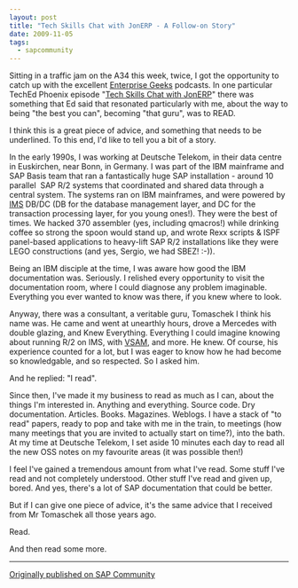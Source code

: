 ```yaml
---
layout: post
title: "Tech Skills Chat with JonERP - A Follow-on Story"
date: 2009-11-05
tags:
  - sapcommunity
---
```

Sitting in a traffic jam on the A34 this week, twice, I got the
opportunity to catch up with the excellent [Enterprise
Geeks](http://enterprisegeeks.com/) podcasts. In one particular TechEd
Phoenix episode "[Tech Skills Chat with
JonERP](http://enterprisegeeks.com/blog/2009/10/22/egeeks-podcast-jonerp-tech-skills-chat/)"
there was something that Ed said that resonated particularly with me,
about the way to being "the best you can", becoming "that guru", was
to READ.

I think this is a great piece of advice, and something that needs to be
underlined. To this end, I'd like to tell you a bit of a story.

In the early 1990s, I was working at Deutsche Telekom, in their data
centre in Euskirchen, near Bonn, in Germany. I was part of the IBM
mainframe and SAP Basis team that ran a fantastically huge SAP
installation - around 10 parallel  SAP R/2 systems that coordinated and
shared data through a central system. The systems ran on IBM mainframes,
and were powered by
[IMS](http://en.wikipedia.org/wiki/IBM_Information_Management_System)
DB/DC (DB for the database management layer, and DC for the transaction
processing layer, for you young ones!). They were the best of times. We
hacked 370 assembler (yes, including qmacros!) while drinking coffee so
strong the spoon would stand up, and wrote Rexx scripts & ISPF
panel-based applications to heavy-lift SAP R/2 installations like they
were LEGO constructions (and yes, Sergio, we had SBEZ! :-)).

Being an IBM disciple at the time, I was aware how good the IBM
documentation was. Seriously. I relished every opportunity to visit the
documentation room, where I could diagnose any problem imaginable.
Everything you ever wanted to know was there, if you knew where to
look.

Anyway, there was a consultant, a veritable guru, Tomaschek I think his
name was. He came and went at unearthly hours, drove a Mercedes with
double glazing, and Knew Everything. Everything I could imagine knowing
about running R/2 on IMS, with
[VSAM](http://www.redbooks.ibm.com/abstracts/sg246105.html), and more.
He knew. Of course, his experience counted for a lot, but I was eager to
know how he had become so knowledgable, and so respected. So I asked
him.

And he replied: "I read".

Since then, I've made it my business to read as much as I can, about
the things I'm interested in. Anything and everything. Source code. Dry
documentation. Articles. Books. Magazines. Weblogs. I have a stack of
"to read" papers, ready to pop and take with me in the train, to
meetings (how many meetings that you are invited to actually start on
time?), into the bath. At my time at Deutsche Telekom, I set aside 10
minutes each day to read all the new OSS notes on my favourite areas (it
was possible then!)

I feel I've gained a tremendous amount from what I've read. Some stuff
I've read and not completely understood. Other stuff I've read and
given up, bored. And yes, there's a lot of SAP documentation that could
be better.

But if I can give one piece of advice, it's the same advice that I
received from Mr Tomaschek all those years ago.

Read.

And then read some more.

---

[Originally published on SAP Community](https://community.sap.com/t5/welcome-corner-blog-posts/tech-skills-chat-with-jonerp-a-follow-on-story/ba-p/12893661)
